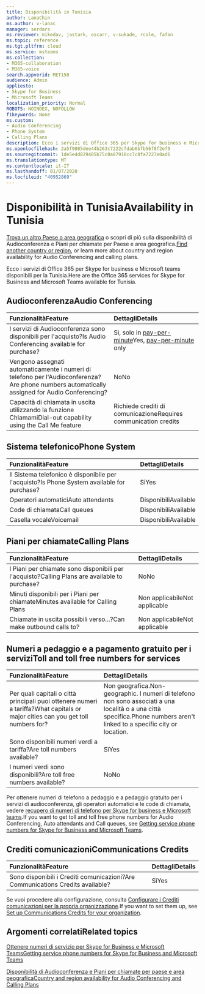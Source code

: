 ```yaml
---
title: Disponibilità in Tunisia
author: LanaChin
ms.author: v-lanac
manager: serdars
ms.reviewer: mikedav, jastark, oscarr, v-sukade, rcole, fafan
ms.topic: reference
ms.tgt.pltfrm: cloud
ms.service: msteams
ms.collection:
- M365-collaboration
- M365-voice
search.appverid: MET150
audience: Admin
appliesto:
- Skype for Business
- Microsoft Teams
localization_priority: Normal
ROBOTS: NOINDEX, NOFOLLOW
f1keywords: None
ms.custom:
- Audio Conferencing
- Phone System
- Calling Plans
description: Ecco i servizi di Office 365 per Skype for business e Microsoft teams disponibili per la Tunisia.
ms.openlocfilehash: 2a5f9085dee44b263c7222cfdab6bfb56f8f2ef9
ms.sourcegitcommit: 1de5e4d829405b75c0a87918cc7c8fa7227e0ad6
ms.translationtype: MT
ms.contentlocale: it-IT
ms.lasthandoff: 01/07/2020
ms.locfileid: "40952869"
---
```

# <a name="availability-in-tunisia"></a><span data-ttu-id="ed6d6-103">Disponibilità in Tunisia</span><span class="sxs-lookup"><span data-stu-id="ed6d6-103">Availability in Tunisia</span></span>

<span data-ttu-id="ed6d6-104">[Trova un altro Paese o area geografica](country-and-region-availability-for-audio-conferencing-and-calling-plans.md) o scopri di più sulla disponibilità di Audioconferenza e Piani per chiamate per Paese e area geografica.</span><span class="sxs-lookup"><span data-stu-id="ed6d6-104">[Find another country or region](country-and-region-availability-for-audio-conferencing-and-calling-plans.md), or learn more about country and region availability for Audio Conferencing and calling plans.</span></span>

<span data-ttu-id="ed6d6-105">Ecco i servizi di Office 365 per Skype for business e Microsoft teams disponibili per la Tunisia.</span><span class="sxs-lookup"><span data-stu-id="ed6d6-105">Here are the Office 365 services for Skype for Business and Microsoft Teams available for Tunisia.</span></span>
  
## <a name="audio-conferencing"></a><span data-ttu-id="ed6d6-106">Audioconferenza</span><span class="sxs-lookup"><span data-stu-id="ed6d6-106">Audio Conferencing</span></span>

|<span data-ttu-id="ed6d6-107">**Funzionalità**</span><span class="sxs-lookup"><span data-stu-id="ed6d6-107">**Feature**</span></span>|<span data-ttu-id="ed6d6-108">**Dettagli**</span><span class="sxs-lookup"><span data-stu-id="ed6d6-108">**Details**</span></span>|
|:-----|:-----|
|<span data-ttu-id="ed6d6-109">I servizi di Audioconferenza sono disponibili per l'acquisto?</span><span class="sxs-lookup"><span data-stu-id="ed6d6-109">Is Audio Conferencing available for purchase?</span></span>  <br/> |<span data-ttu-id="ed6d6-110">Sì, solo in [pay-per-minute](../audio-conferencing-pay-per-minute.md)</span><span class="sxs-lookup"><span data-stu-id="ed6d6-110">Yes, [pay-per-minute](../audio-conferencing-pay-per-minute.md) only</span></span> <br/> |
|<span data-ttu-id="ed6d6-111">Vengono assegnati automaticamente i numeri di telefono per l'Audioconferenza?</span><span class="sxs-lookup"><span data-stu-id="ed6d6-111">Are phone numbers automatically assigned for Audio Conferencing?</span></span>  <br/> |<span data-ttu-id="ed6d6-112">No</span><span class="sxs-lookup"><span data-stu-id="ed6d6-112">No</span></span>  <br/> |
|<span data-ttu-id="ed6d6-113">Capacità di chiamata in uscita utilizzando la funzione Chiamami</span><span class="sxs-lookup"><span data-stu-id="ed6d6-113">Dial-out capability using the Call Me feature</span></span>  <br/> | <span data-ttu-id="ed6d6-114">Richiede crediti di comunicazione</span><span class="sxs-lookup"><span data-stu-id="ed6d6-114">Requires communication credits</span></span> <br/> |
   
## <a name="phone-system"></a><span data-ttu-id="ed6d6-115">Sistema telefonico</span><span class="sxs-lookup"><span data-stu-id="ed6d6-115">Phone System</span></span>

|<span data-ttu-id="ed6d6-116">**Funzionalità**</span><span class="sxs-lookup"><span data-stu-id="ed6d6-116">**Feature**</span></span>|<span data-ttu-id="ed6d6-117">**Dettagli**</span><span class="sxs-lookup"><span data-stu-id="ed6d6-117">**Details**</span></span>|
|:-----|:-----|
|<span data-ttu-id="ed6d6-118">Il Sistema telefonico è disponibile per l'acquisto?</span><span class="sxs-lookup"><span data-stu-id="ed6d6-118">Is Phone System available for purchase?</span></span>  <br/> |<span data-ttu-id="ed6d6-119">Sì</span><span class="sxs-lookup"><span data-stu-id="ed6d6-119">Yes</span></span>  <br/> |
|<span data-ttu-id="ed6d6-120">Operatori automatici</span><span class="sxs-lookup"><span data-stu-id="ed6d6-120">Auto attendants</span></span> <br/> |<span data-ttu-id="ed6d6-121">Disponibili</span><span class="sxs-lookup"><span data-stu-id="ed6d6-121">Available</span></span>  <br/> |
|<span data-ttu-id="ed6d6-122">Code di chiamata</span><span class="sxs-lookup"><span data-stu-id="ed6d6-122">Call queues</span></span>  <br/> |<span data-ttu-id="ed6d6-123">Disponibili</span><span class="sxs-lookup"><span data-stu-id="ed6d6-123">Available</span></span>  <br/> |
|<span data-ttu-id="ed6d6-124">Casella vocale</span><span class="sxs-lookup"><span data-stu-id="ed6d6-124">Voicemail</span></span>  <br/> |<span data-ttu-id="ed6d6-125">Disponibili</span><span class="sxs-lookup"><span data-stu-id="ed6d6-125">Available</span></span>  <br/> |
   
## <a name="calling-plans"></a><span data-ttu-id="ed6d6-126">Piani per chiamate</span><span class="sxs-lookup"><span data-stu-id="ed6d6-126">Calling Plans</span></span>

|<span data-ttu-id="ed6d6-127">**Funzionalità**</span><span class="sxs-lookup"><span data-stu-id="ed6d6-127">**Feature**</span></span>|<span data-ttu-id="ed6d6-128">**Dettagli**</span><span class="sxs-lookup"><span data-stu-id="ed6d6-128">**Details**</span></span>|
|:-----|:-----|
|<span data-ttu-id="ed6d6-129">I Piani per chiamate sono disponibili per l'acquisto?</span><span class="sxs-lookup"><span data-stu-id="ed6d6-129">Calling Plans are available to purchase?</span></span>  <br/> |<span data-ttu-id="ed6d6-130">No</span><span class="sxs-lookup"><span data-stu-id="ed6d6-130">No</span></span>  <br/> |
|<span data-ttu-id="ed6d6-131">Minuti disponibili per i Piani per chiamate</span><span class="sxs-lookup"><span data-stu-id="ed6d6-131">Minutes available for Calling Plans</span></span>  <br/> |<span data-ttu-id="ed6d6-132">Non applicabile</span><span class="sxs-lookup"><span data-stu-id="ed6d6-132">Not applicable</span></span>  <br/> |
|<span data-ttu-id="ed6d6-133">Chiamate in uscita possibili verso...?</span><span class="sxs-lookup"><span data-stu-id="ed6d6-133">Can make outbound calls to?</span></span>  <br/> |<span data-ttu-id="ed6d6-134">Non applicabile</span><span class="sxs-lookup"><span data-stu-id="ed6d6-134">Not applicable</span></span>  <br/> |
   
## <a name="toll-and-toll-free-numbers-for-services"></a><span data-ttu-id="ed6d6-135">Numeri a pedaggio e a pagamento gratuito per i servizi</span><span class="sxs-lookup"><span data-stu-id="ed6d6-135">Toll and toll free numbers for services</span></span>

|<span data-ttu-id="ed6d6-136">**Funzionalità**</span><span class="sxs-lookup"><span data-stu-id="ed6d6-136">**Feature**</span></span>|<span data-ttu-id="ed6d6-137">**Dettagli**</span><span class="sxs-lookup"><span data-stu-id="ed6d6-137">**Details**</span></span>|
|:-----|:-----|
|<span data-ttu-id="ed6d6-138">Per quali capitali o città principali puoi ottenere numeri a tariffa?</span><span class="sxs-lookup"><span data-stu-id="ed6d6-138">What capitals or major cities can you get toll numbers for?</span></span>   | <span data-ttu-id="ed6d6-139">Non geografica.</span><span class="sxs-lookup"><span data-stu-id="ed6d6-139">Non-geographic.</span></span> <span data-ttu-id="ed6d6-140">I numeri di telefono non sono associati a una località o a una città specifica.</span><span class="sxs-lookup"><span data-stu-id="ed6d6-140">Phone numbers aren't linked to a specific city or location.</span></span> <br/> |
|<span data-ttu-id="ed6d6-141">Sono disponibili numeri verdi a tariffa?</span><span class="sxs-lookup"><span data-stu-id="ed6d6-141">Are toll numbers available?</span></span>  <br/> |<span data-ttu-id="ed6d6-142">Sì</span><span class="sxs-lookup"><span data-stu-id="ed6d6-142">Yes</span></span>  <br/> |
|<span data-ttu-id="ed6d6-143">I numeri verdi sono disponibili?</span><span class="sxs-lookup"><span data-stu-id="ed6d6-143">Are toll free numbers available?</span></span>  <br/> |<span data-ttu-id="ed6d6-144">No</span><span class="sxs-lookup"><span data-stu-id="ed6d6-144">No</span></span>  <br/> |
   
 <span data-ttu-id="ed6d6-145">Per ottenere numeri di telefono a pedaggio e a pedaggio gratuito per i servizi di audioconferenza, gli operatori automatici e le code di chiamata, vedere [recupero di numeri di telefono per Skype for business e Microsoft teams](/microsoftteams/getting-service-phone-numbers).</span><span class="sxs-lookup"><span data-stu-id="ed6d6-145">If you want to get toll and toll free phone numbers for Audio Conferencing, Auto attendants and Call queues, see [Getting service phone numbers for Skype for Business and Microsoft Teams](/microsoftteams/getting-service-phone-numbers).</span></span>
  
## <a name="communications-credits"></a><span data-ttu-id="ed6d6-146">Crediti comunicazioni</span><span class="sxs-lookup"><span data-stu-id="ed6d6-146">Communications Credits</span></span>

|<span data-ttu-id="ed6d6-147">**Funzionalità**</span><span class="sxs-lookup"><span data-stu-id="ed6d6-147">**Feature**</span></span>|<span data-ttu-id="ed6d6-148">**Dettagli**</span><span class="sxs-lookup"><span data-stu-id="ed6d6-148">**Details**</span></span>|
|:-----|:-----|
|<span data-ttu-id="ed6d6-149">Sono disponibili i Crediti comunicazioni?</span><span class="sxs-lookup"><span data-stu-id="ed6d6-149">Are Communications Credits available?</span></span>  <br/> |<span data-ttu-id="ed6d6-150">Sì</span><span class="sxs-lookup"><span data-stu-id="ed6d6-150">Yes</span></span> <br/> |
   
<span data-ttu-id="ed6d6-151">Se vuoi procedere alla configurazione, consulta [Configurare i Crediti comunicazioni per la propria organizzazione](../set-up-communications-credits-for-your-organization.md).</span><span class="sxs-lookup"><span data-stu-id="ed6d6-151">If you want to set them up, see [Set up Communications Credits for your organization](../set-up-communications-credits-for-your-organization.md).</span></span>
  
## <a name="related-topics"></a><span data-ttu-id="ed6d6-152">Argomenti correlati</span><span class="sxs-lookup"><span data-stu-id="ed6d6-152">Related topics</span></span>

[<span data-ttu-id="ed6d6-153">Ottenere numeri di servizio per Skype for Business e Microsoft Teams</span><span class="sxs-lookup"><span data-stu-id="ed6d6-153">Getting service phone numbers for Skype for Business and Microsoft Teams</span></span>](/microsoftteams/getting-service-phone-numbers)

[<span data-ttu-id="ed6d6-154">Disponibilità di Audioconferenza e Piani per chiamate per paese e area geografica</span><span class="sxs-lookup"><span data-stu-id="ed6d6-154">Country and region availability for Audio Conferencing and Calling Plans</span></span>](country-and-region-availability-for-audio-conferencing-and-calling-plans.md)

